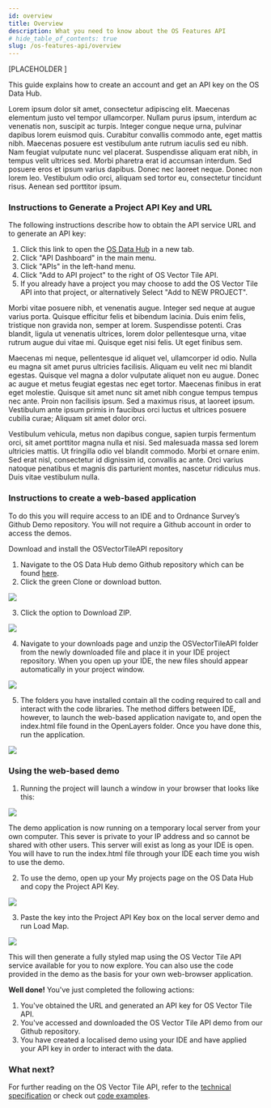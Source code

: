 ```yaml
---
id: overview
title: Overview
description: What you need to know about the OS Features API
# hide_table_of_contents: true
slug: /os-features-api/overview
---
```


[PLACEHOLDER ]

This guide explains how to create an account and get an API key on the OS Data Hub.

Lorem ipsum dolor sit amet, consectetur adipiscing elit. Maecenas elementum justo vel tempor ullamcorper. Nullam purus ipsum, interdum ac venenatis non, suscipit ac turpis. Integer congue neque urna, pulvinar dapibus lorem euismod quis. Curabitur convallis commodo ante, eget mattis nibh. Maecenas posuere est vestibulum ante rutrum iaculis sed eu nibh. Nam feugiat vulputate nunc vel placerat. Suspendisse aliquam erat nibh, in tempus velit ultrices sed. Morbi pharetra erat id accumsan interdum. Sed posuere eros et ipsum varius dapibus. Donec nec laoreet neque. Donec non lorem leo. Vestibulum odio orci, aliquam sed tortor eu, consectetur tincidunt risus. Aenean sed porttitor ipsum.


### Instructions to Generate a Project API Key and URL

The following instructions describe how to obtain the API service URL and to generate an API key:

1. Click this link to open the [OS Data Hub](https://osdatahub.os.uk/) in a new tab.
2. Click "API Dashboard" in the main menu.
3. Click "APIs" in the left-hand menu.
4. Click "Add to API project" to the right of OS Vector Tile API.
5. If you already have a project you may choose to add the OS Vector Tile API into that project, or alternatively Select "Add to NEW PROJECT".


Morbi vitae posuere nibh, et venenatis augue. Integer sed neque at augue varius porta. Quisque efficitur felis et bibendum lacinia. Duis enim felis, tristique non gravida non, semper at lorem. Suspendisse potenti. Cras blandit, ligula ut venenatis ultrices, lorem dolor pellentesque urna, vitae rutrum augue dui vitae mi. Quisque eget nisi felis. Ut eget finibus sem.

Maecenas mi neque, pellentesque id aliquet vel, ullamcorper id odio. Nulla eu magna sit amet purus ultricies facilisis. Aliquam eu velit nec mi blandit egestas. Quisque vel magna a dolor vulputate aliquet non eu augue. Donec ac augue et metus feugiat egestas nec eget tortor. Maecenas finibus in erat eget molestie. Quisque sit amet nunc sit amet nibh congue tempus tempus nec ante. Proin non facilisis ipsum. Sed a maximus risus, at laoreet ipsum. Vestibulum ante ipsum primis in faucibus orci luctus et ultrices posuere cubilia curae; Aliquam sit amet dolor orci.

Vestibulum vehicula, metus non dapibus congue, sapien turpis fermentum orci, sit amet porttitor magna nulla et nisi. Sed malesuada massa sed lorem ultricies mattis. Ut fringilla odio vel blandit commodo. Morbi et ornare enim. Sed erat nisl, consectetur id dignissim id, convallis ac ante. Orci varius natoque penatibus et magnis dis parturient montes, nascetur ridiculus mus. Duis vitae vestibulum nulla.


### Instructions to create a web-based application

To do this you will require access to an IDE and to Ordnance Survey’s Github Demo repository. You will not require a Github account in order to access the demos.

Download and install the OSVectorTileAPI repository

1. Navigate to the OS Data Hub demo Github repository which can be found [here](https://github.com/OrdnanceSurvey/OS-Data-Hub-API-Demos).
2. Click the green Clone or download button.

![](../.gitbook/assets/figure1.png)

3. Click the option to Download ZIP.

![](../.gitbook/assets/figure2.png)

4. Navigate to your downloads page and unzip the OSVectorTileAPI folder from the newly downloaded file and place it in your IDE project repository. When you open up your IDE, the new files should appear automatically in your project window.

![](../.gitbook/assets/figure3.png)

5. The folders you have installed contain all the coding required to call and interact with the code libraries. The method differs between IDE, however, to launch the web-based application navigate to, and open the index.html file found in the OpenLayers folder. Once you have done this, run the application.

![](../.gitbook/assets/figure5.png)

### Using the web-based demo

1. Running the project will launch a window in your browser that looks like this:

![](../.gitbook/assets/figure6.png)

The demo application is now running on a temporary local server from your own computer. This sever is private to your IP address and so cannot be shared with other users. This server will exist as long as your IDE is open. You will have to run the index.html file through your IDE each time you wish to use the demo.

2. To use the demo, open up your My projects page on the OS Data Hub and copy the Project API Key.

![](../.gitbook/assets/figure7.png)

3. Paste the key into the Project API Key box on the local server demo and run Load Map.

![](../.gitbook/assets/figure8.png)

This will then generate a fully styled map using the OS Vector Tile API service available for you to now explore. You can also use the code provided in the demo as the basis for your own web-browser application.

**Well done!** You've just completed the following actions:

1. You've obtained the URL and generated an API key for OS Vector Tile API.
2. You've accessed and downloaded the OS Vector Tile API demo from our Github repository.
3. You have created a localised demo using your IDE and have applied your API key in order to interact with the data.

### What next?

For further reading on the OS Vector Tile API, refer to the [technical specification](https://osdatahub.os.uk/docs/vts/technicalSpecification) or check out [code examples](https://labs.os.uk/public/os-data-hub-examples/os-vector-tile-api/).

